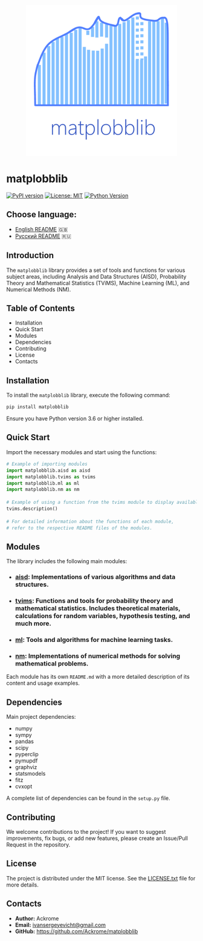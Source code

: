 <center>
    <img src="icon.png" alt="icon" width="400" />
</center>

# matplobblib

[![PyPI version](https://badge.fury.io/py/matplobblib.svg)](https://badge.fury.io/py/matplobblib)
[![License: MIT](https://img.shields.io/badge/License-MIT-yellow.svg)](https://opensource.org/licenses/MIT)
[![Python Version](https://img.shields.io/pypi/pyversions/matplobblib.svg)](https://pypi.org/project/matplobblib/)

## Choose language:

- [English README](README.md) 🇬🇧
- [Русский README](README-ru.md) 🇷🇺

## Introduction

The `matplobblib` library provides a set of tools and functions for various subject areas, including Analysis and Data Structures (AISD), Probability Theory and Mathematical Statistics (TViMS), Machine Learning (ML), and Numerical Methods (NM).

## Table of Contents

- Installation
- Quick Start
- Modules
- Dependencies
- Contributing
- License
- Contacts

## Installation

To install the `matplobblib` library, execute the following command:

```bash
pip install matplobblib
```

Ensure you have Python version 3.6 or higher installed.

## Quick Start

Import the necessary modules and start using the functions:

```python
# Example of importing modules
import matplobblib.aisd as aisd
import matplobblib.tvims as tvims
import matplobblib.ml as ml
import matplobblib.nm as nm

# Example of using a function from the tvims module to display available topics
tvims.description()

# For detailed information about the functions of each module,
# refer to the respective README files of the modules.
```

## Modules

The library includes the following main modules:

* ### **[aisd](https://github.com/Ackrome/matplobblib/tree/master/matplobblib/aisd)**: Implementations of various algorithms and data structures.
* ### **[tvims](https://github.com/Ackrome/matplobblib/tree/master/matplobblib/tvims#readme)**: Functions and tools for probability theory and mathematical statistics. Includes theoretical materials, calculations for random variables, hypothesis testing, and much more.
* ### **[ml](https://github.com/Ackrome/matplobblib/tree/master/matplobblib/ml#readme)**: Tools and algorithms for machine learning tasks.
* ### **[nm](https://github.com/Ackrome/matplobblib/tree/master/matplobblib/nm#readme)**:  Implementations of numerical methods for solving mathematical problems.

Each module has its own `README.md` with a more detailed description of its content and usage examples.

## Dependencies

Main project dependencies:

* numpy
* sympy
* pandas
* scipy
* pyperclip
* pymupdf
* graphviz
* statsmodels
* fitz
* cvxopt

A complete list of dependencies can be found in the `setup.py` file.

## Contributing

We welcome contributions to the project! If you want to suggest improvements, fix bugs, or add new features, please create an Issue/Pull Request in the repository.

## License

The project is distributed under the MIT license. See the [LICENSE.txt](https://github.com/Ackrome/matplobblib/blob/master/LICENSE.txt) file for more details.

## Contacts

* **Author:** Ackrome
* **Email:** ivansergeyevicht@gmail.com
* **GitHub:** https://github.com/Ackrome/matplobblib
